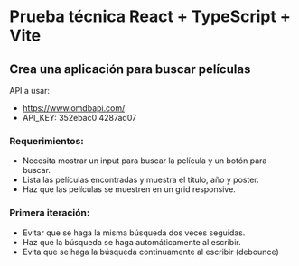 # Prueba técnica React + TypeScript + Vite

## Crea una aplicación para buscar películas

API a usar:

- https://www.omdbapi.com/
- API_KEY: 352ebac0
4287ad07

### Requerimientos:

- Necesita mostrar un input para buscar la película y un botón para buscar.
- Lista las películas encontradas y muestra el título, año y poster.
- Haz que las películas se muestren en un grid responsive.

### Primera iteración:

- Evitar que se haga la misma búsqueda dos veces seguidas.
- Haz que la búsqueda se haga automáticamente al escribir.
- Evita que se haga la búsqueda continuamente al escribir (debounce)
